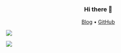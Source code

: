 <h3 align="center">Hi there 👋</h3>

<p align="center">
  <a href="https://huwenzhe.com">Blog</a> •
  <a href="https://github.com/dearzoe">GitHub</a>
</p>

<!--
**dearzoe/dearzoe** is a ✨ _special_ ✨ repository because its `README.md` (this file) appears on your GitHub profile.

Here are some ideas to get you started:

- 🔭 I’m currently working on ...
- 🌱 I’m currently learning ...
- 👯 I’m looking to collaborate on ...
- 🤔 I’m looking for help with ...
- 💬 Ask me about ...
- 📫 How to reach me: ...
- 😄 Pronouns: ...
- ⚡ Fun fact: ...
-->

<p>
    <img src="https://github-readme-stats.vercel.app/api?username=dearzoe&bg_color=30,e96443,904e95&title_color=fff&text_color=fff&theme=radical&hide_title=true" />
</p>
<p>
    <img src="https://github-readme-stats.vercel.app/api/top-langs/?username=dearzoe&layout=compact&count_private=true&bg_color=30,e96443,904e95&title_color=fff&text_color=fff&theme=radical&hide_title=true" />
</p>
